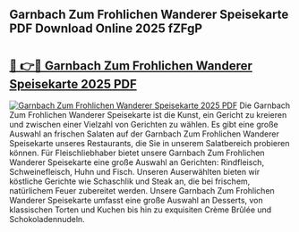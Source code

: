 ## Garnbach Zum Frohlichen Wanderer Speisekarte PDF Download Online 2025 fZFgP

# <h2><a href="http://gcafz1.nevu.top/?p=Garnbach+Zum+Frohlichen+Wanderer+Speisekarte">🔗 👉🔴 Garnbach Zum Frohlichen Wanderer Speisekarte 2025 PDF</a></h2>

[![Garnbach Zum Frohlichen Wanderer Speisekarte 2025 PDF](https://i.imgur.com/dBaPXMq.png)](http://gcafz1.nevu.top/?p=Garnbach+Zum+Frohlichen+Wanderer+Speisekarte)
Die Garnbach Zum Frohlichen Wanderer Speisekarte ist die Kunst, ein Gericht zu kreieren und zwischen einer Vielzahl von Gerichten zu wählen. Es gibt eine große Auswahl an frischen Salaten auf der Garnbach Zum Frohlichen Wanderer Speisekarte unseres Restaurants, die Sie in unserem Salatbereich probieren können. Für Fleischliebhaber bietet unsere Garnbach Zum Frohlichen Wanderer Speisekarte eine große Auswahl an Gerichten: Rindfleisch, Schweinefleisch, Huhn und Fisch. Unseren Auserwählten bieten wir köstliche Gerichte wie Schaschlik und Steak an, die bei frischem, natürlichem Feuer zubereitet werden. Unsere Garnbach Zum Frohlichen Wanderer Speisekarte umfasst eine große Auswahl an Desserts, von klassischen Torten und Kuchen bis hin zu exquisiten Crème Brûlée und Schokoladennudeln.

